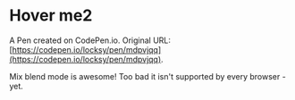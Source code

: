 # Hover me2

A Pen created on CodePen.io. Original URL: [https://codepen.io/locksy/pen/mdpvjqq](https://codepen.io/locksy/pen/mdpvjqq).

Mix blend mode is awesome! Too bad it isn't supported by every browser - yet.